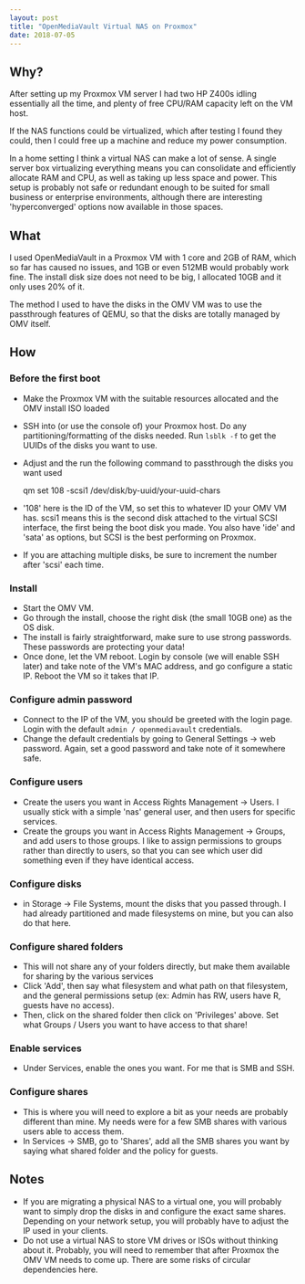 ```yaml
---
layout: post
title: "OpenMediaVault Virtual NAS on Proxmox"
date: 2018-07-05
---
```


## Why?
After setting up my Proxmox VM server I had two HP Z400s idling essentially all the time, and plenty of free CPU/RAM capacity left on the VM host.

If the NAS functions could be virtualized, which after testing I found they could, then I could free up a machine and reduce my power consumption.

In a home setting I think a virtual NAS can make a lot of sense. A single server box virtualizing everything means you can consolidate and efficiently allocate RAM and CPU, as well as taking up less space and power. This setup is probably not safe or redundant enough to be suited for small business or enterprise environments, although there are interesting 'hyperconverged' options now available in those spaces.

## What
I used OpenMediaVault in a Proxmox VM with 1 core and 2GB of RAM, which so far has caused no issues, and 1GB or even 512MB would probably work fine. The install disk size does not need to be big, I allocated 10GB and it only uses 20% of it.

The method I used to have the disks in the OMV VM was to use the passthrough features of QEMU, so that the disks are totally managed by OMV itself.

## How

### Before the first boot
- Make the Proxmox VM with the suitable resources allocated and the OMV install ISO loaded
- SSH into (or use the console of) your Proxmox host. Do any partitioning/formatting of the disks needed. Run `lsblk -f` to get the UUIDs of the disks you want to use.
- Adjust and the run the following command to passthrough the disks you want used

    qm set 108 -scsi1 /dev/disk/by-uuid/your-uuid-chars
    
- '108' here is the ID of the VM, so set this to whatever ID your OMV VM has. scsi1 means this is the second disk attached to the virtual SCSI interface, the first being the boot disk you made. You also have 'ide' and 'sata' as options, but SCSI is the best performing on Proxmox. 
- If you are attaching multiple disks, be sure to increment the number after 'scsi' each time.

### Install
- Start the OMV VM.
- Go through the install, choose the right disk (the small 10GB one) as the OS disk.
- The install is fairly straightforward, make sure to use strong passwords. These passwords are protecting your data!
- Once done, let the VM reboot. Login by console (we will enable SSH later) and take note of the VM's MAC address, and go configure a static IP. Reboot the VM so it takes that IP.

### Configure admin password
- Connect to the IP of the VM, you should be greeted with the login page. Login with the default `admin / openmediavault` credentials.
- Change the default credentials by going to General Settings -> web password. Again, set a good password and take note of it somewhere safe.

### Configure users
- Create the users you want in Access Rights Management -> Users. I usually stick with a simple 'nas' general user, and then users for specific services.
- Create the groups you want in Access Rights Management -> Groups, and add users to those groups. I like to assign permissions to groups rather than directly to users, so that you can see which user did something even if they have identical access.

### Configure disks
- in Storage -> File Systems, mount the disks that you passed through. I had already partitioned and made filesystems on mine, but you can also do that here. 

### Configure shared folders
- This will not share any of your folders directly, but make them available for sharing by the various services
- Click 'Add', then say what filesystem and what path on that filesystem, and the general permissions setup (ex: Admin has RW, users have R, guests have no access).
- Then, click on the shared folder then click on 'Privileges' above. Set what Groups / Users you want to have access to that share!

### Enable services
- Under Services, enable the ones you want. For me that is SMB and SSH.

### Configure shares
- This is where you will need to explore a bit as your needs are probably different than mine. My needs were for a few SMB shares with various users able to access them.
- In Services -> SMB, go to 'Shares', add all the SMB shares you want by saying what shared folder and the policy for guests.

## Notes
- If you are migrating a physical NAS to a virtual one, you will probably want to simply drop the disks in and configure the exact same shares. Depending on your network setup, you will probably have to adjust the IP used in your clients.
- Do not use a virtual NAS to store VM drives or ISOs without thinking about it. Probably, you will need to remember that after Proxmox the OMV VM needs to come up. There are some risks of circular dependencies here.

